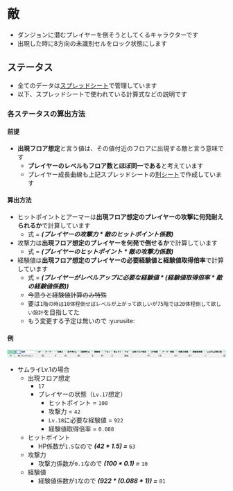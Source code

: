 # 敵
- ダンジョンに潜むプレイヤーを倒そうとしてくるキャラクターです
- 出現した時に8方向の未識別セルをロック状態にします

## ステータス
- 全てのデータは[スプレッドシート](https://docs.google.com/spreadsheets/d/15rXLu7xYhgzawgrjlfpExmsEUf8ZRnx_B_J2VGMdSSY/edit#gid=42248239)で管理しています
- 以下、スプレッドシートで使われている計算式などの説明です

### 各ステータスの算出方法

#### 前提
- **出現フロア想定**と言う値は、その値付近のフロアに出現する敵と言う意味です
    - **プレイヤーのレベルもフロア数とほぼ同一である**と考えています
    - プレイヤー成長曲線も上記スプレッドシートの[別シート](https://docs.google.com/spreadsheets/d/15rXLu7xYhgzawgrjlfpExmsEUf8ZRnx_B_J2VGMdSSY/edit#gid=0)で作成しています

#### 算出方法
- ヒットポイントとアーマーは**出現フロア想定のプレイヤーの攻撃に何発耐えられるか**で計算しています
    - 式 = ***(プレイヤーの攻撃力 * 敵のヒットポイント係数)***
- 攻撃力は**出現フロア想定のプレイヤーを何発で倒せるか**で計算しています
    - 式 = ***(プレイヤーのヒットポイント * 敵の攻撃力係数)***
- 経験値は**出現フロア想定のプレイヤーの必要経験値と経験値取得倍率**で計算しています
    - 式 = ***(プレイヤーがレベルアップに必要な経験値 * (経験値取得倍率 * 敵の経験値係数))***
    - ~~今思うと経験値計算のみ特殊~~
    - 要は`1階の時は10体程倒せばレベルが上がって欲しいが75階では20体程倒して欲しい設計`を目指してた
    - もう変更する予定は無いので :yurusite:

#### 例
![サムライLv.1の場合](img/EnemyStatus.png)
- サムライLv.1の場合
    - 出現フロア想定
        - `17`
        - プレイヤーの状態（`Lv.17`想定）
            - ヒットポイント = `100`
            - 攻撃力 = `42`
            - `Lv.18`に必要な経験値 = `922`
            - 経験値取得倍率 = `0.088`
    - ヒットポイント
        - HP係数が`1.5`なので ***(42 * 1.5) =*** `63`
    - 攻撃力
        - 攻撃力係数が`0.1`なので ***(100 * 0.1) =*** `10`
    - 経験値
        - 経験値係数が`1`なので ***(922 * (0.088 * 1)) =*** `81`
